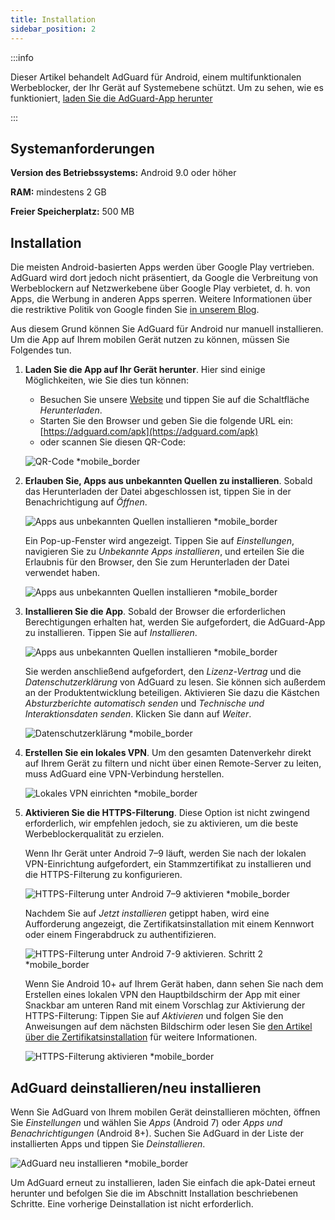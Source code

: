 ```yaml
---
title: Installation
sidebar_position: 2
---
```


:::info

Dieser Artikel behandelt AdGuard für Android, einem multifunktionalen Werbeblocker, der Ihr Gerät auf Systemebene schützt. Um zu sehen, wie es funktioniert, [laden Sie die AdGuard-App herunter](https://agrd.io/download-kb-adblock)

:::

## Systemanforderungen

**Version des Betriebssystems:** Android 9.0 oder höher

**RAM:** mindestens 2 GB

**Freier Speicherplatz:** 500 MB

## Installation

Die meisten Android-basierten Apps werden über Google Play vertrieben. AdGuard wird dort jedoch nicht präsentiert, da Google die Verbreitung von Werbeblockern auf Netzwerkebene über Google Play verbietet, d. h. von Apps, die Werbung in anderen Apps sperren. Weitere Informationen über die restriktive Politik von Google finden Sie [in unserem Blog](https://adguard.com/blog/adguard-google-play-removal.html).

Aus diesem Grund können Sie AdGuard für Android nur manuell installieren. Um die App auf Ihrem mobilen Gerät nutzen zu können, müssen Sie Folgendes tun.

1. **Laden Sie die App auf Ihr Gerät herunter**. Hier sind einige Möglichkeiten, wie Sie dies tun können:

    - Besuchen Sie unsere [Website](https://adguard.com/adguard-android/overview.html) und tippen Sie auf die Schaltfläche *Herunterladen*.
    - Starten Sie den Browser und geben Sie die folgende URL ein: [https://adguard.com/apk](https://adguard.com/apk)
    - oder scannen Sie diesen QR-Code:

    ![QR-Code *mobile_border](https://cdn.adtidy.org/content/kb/ad_blocker/android/installation/inst-qr-en-1.png)

1. **Erlauben Sie, Apps aus unbekannten Quellen zu installieren**. Sobald das Herunterladen der Datei abgeschlossen ist, tippen Sie in der Benachrichtigung auf *Öffnen*.

    ![Apps aus unbekannten Quellen installieren *mobile_border](https://cdn.adtidy.org/content/kb/ad_blocker/android/installation/inst_1.png)

    Ein Pop-up-Fenster wird angezeigt. Tippen Sie auf *Einstellungen*, navigieren Sie zu *Unbekannte Apps installieren*, und erteilen Sie die Erlaubnis für den Browser, den Sie zum Herunterladen der Datei verwendet haben.

    ![Apps aus unbekannten Quellen installieren *mobile_border](https://cdn.adtidy.org/content/kb/ad_blocker/android/installation/inst_3.png)

1. **Installieren Sie die App**. Sobald der Browser die erforderlichen Berechtigungen erhalten hat, werden Sie aufgefordert, die AdGuard-App zu installieren. Tippen Sie auf *Installieren*.

    ![Apps aus unbekannten Quellen installieren *mobile_border](https://cdn.adtidy.org/content/kb/ad_blocker/android/installation/inst_4.png)

    Sie werden anschließend aufgefordert, den *Lizenz-Vertrag* und die *Datenschutzerklärung* von AdGuard zu lesen. Sie können sich außerdem an der Produktentwicklung beteiligen. Aktivieren Sie dazu die Kästchen *Absturzberichte automatisch senden* und *Technische und Interaktionsdaten senden*. Klicken Sie dann auf *Weiter*.

    ![Datenschutzerklärung *mobile_border](https://cdn.adtidy.org/content/kb/ad_blocker/android/installation/fl_3.png)

1. **Erstellen Sie ein lokales VPN**. Um den gesamten Datenverkehr direkt auf Ihrem Gerät zu filtern und nicht über einen Remote-Server zu leiten, muss AdGuard eine VPN-Verbindung herstellen.

    ![Lokales VPN einrichten *mobile_border](https://cdn.adtidy.org/content/kb/ad_blocker/android/installation/fl_2.png)

1. **Aktivieren Sie die HTTPS-Filterung**. Diese Option ist nicht zwingend erforderlich, wir empfehlen jedoch, sie zu aktivieren, um die beste Werbeblockerqualität zu erzielen.

    Wenn Ihr Gerät unter Android 7–9 läuft, werden Sie nach der lokalen VPN-Einrichtung aufgefordert, ein Stammzertifikat zu installieren und die HTTPS-Filterung zu konfigurieren.

    ![HTTPS-Filterung unter Android 7–9 aktivieren *mobile_border](https://cdn.adtidy.org/content/kb/ad_blocker/android/installation/cert_1.jpg)

    Nachdem Sie auf *Jetzt installieren* getippt haben, wird eine Aufforderung angezeigt, die Zertifikatsinstallation mit einem Kennwort oder einem Fingerabdruck zu authentifizieren.

    ![HTTPS-Filterung unter Android 7-9 aktivieren. Schritt 2 *mobile_border](https://cdn.adtidy.org/content/kb/ad_blocker/android/installation/cert_2.jpg)

    Wenn Sie Android 10+ auf Ihrem Gerät haben, dann sehen Sie nach dem Erstellen eines lokalen VPN den Hauptbildschirm der App mit einer Snackbar am unteren Rand mit einem Vorschlag zur Aktivierung der HTTPS-Filterung: Tippen Sie auf *Aktivieren* und folgen Sie den Anweisungen auf dem nächsten Bildschirm oder lesen Sie [den Artikel über die Zertifikatsinstallation](solving-problems/manual-certificate.md) für weitere Informationen.

    ![HTTPS-Filterung aktivieren *mobile_border](https://cdn.adtidy.org/content/kb/ad_blocker/android/installation/fl_5.png)

## AdGuard deinstallieren/neu installieren

Wenn Sie AdGuard von Ihrem mobilen Gerät deinstallieren möchten, öffnen Sie *Einstellungen* und wählen Sie *Apps* (Android 7) oder *Apps und Benachrichtigungen* (Android 8+). Suchen Sie AdGuard in der Liste der installierten Apps und tippen Sie *Deinstallieren*.

![AdGuard neu installieren *mobile_border](https://cdn.adtidy.org/content/kb/ad_blocker/android/installation/inst_4.png)

Um AdGuard erneut zu installieren, laden Sie einfach die apk-Datei erneut herunter und befolgen Sie die im Abschnitt Installation beschriebenen Schritte. Eine vorherige Deinstallation ist nicht erforderlich.
